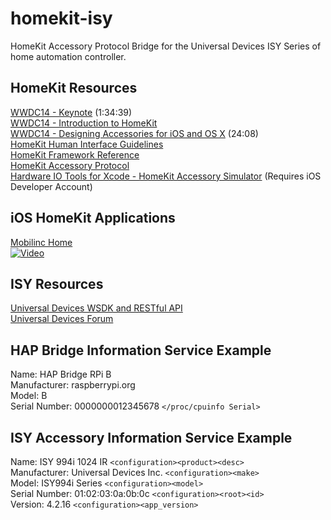 homekit-isy
===========

HomeKit Accessory Protocol Bridge for the Universal Devices ISY Series of home automation controller.

HomeKit Resources
-----------------

[WWDC14 - Keynote](https://developer.apple.com/videos/wwdc/2014/?include=101#101) (1:34:39)  
[WWDC14 - Introduction to HomeKit](https://developer.apple.com/videos/wwdc/2014/?include=213#213)  
[WWDC14 - Designing Accessories for iOS and OS X](https://developer.apple.com/videos/wwdc/2014/?include=701#701) (24:08)  
[HomeKit Human Interface Guidelines](https://developer.apple.com/homekit/ui-guidelines/)  
[HomeKit Framework Reference](https://developer.apple.com/library/ios/documentation/HomeKit/Reference/HomeKit_Framework/)   
[HomeKit Accessory Protocol](https://gist.github.com/pieceofsummer/13272bf76ac1d6b58a30)  
[Hardware IO Tools for Xcode - HomeKit Accessory Simulator](https://developer.apple.com/downloads/index.action) (Requires iOS Developer Account)  

iOS HomeKit Applications
------------------------
[Mobilinc Home](http://mobilinc.com)  
[![Video](http://img.youtube.com/vi/zKq7egvgbmU/hqdefault.jpg)](http://www.youtube.com/watch?v=zKq7egvgbmU)

ISY Resources
-------------
[Universal Devices WSDK and RESTful API](http://www.universal-devices.com/developers/wsdk/)  
[Universal Devices Forum](http://forum.universal-devices.com)  

HAP Bridge Information Service Example  
--------------------------------------
Name: HAP Bridge RPi B  
Manufacturer: raspberrypi.org  
Model: B  
Serial Number: 0000000012345678 `</proc/cpuinfo Serial>`  

ISY Accessory Information Service Example  
-----------------------------------------
Name: ISY 994i 1024 IR `<configuration><product><desc>`   
Manufacturer: Universal Devices Inc. `<configuration><make>`   
Model: ISY994i Series `<configuration><model>`     
Serial Number: 01:02:03:0a:0b:0c `<configuration><root><id>`   
Version: 4.2.16 `<configuration><app_version>`   

















